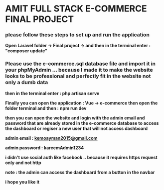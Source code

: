 # AMIT FULL STACK E-COMMERCE FINAL PROJECT 

### please follow these steps to set up and run the application

**Open Laravel folder -> Final project -> and then in the terminal enter : "composer update"**

### Please use the e-commerce.sql database file and import it in your phpMyAdmin ... because I made it to make the website looks to be professional and perfectly fit in the website not only a dumb data


**then in the terminal enter : php artisan serve** 


**Finally you can open the application : Vue -> e-commerce then open the folder terminal and then :**
**npm run dev**

**then you can open the website and login with the admin email and password that are already stored in the e-commerce database to access the dashboard or regiser a new user that will not access dashboard**

**admin email : kemoayman2015@gmail.com**

**admin password : kareemAdmin1234**

**i didn't use social auth like facebook .. because it requires https request only and not http**

**note : the admin can access the dashboard from a button in the navbar**

**i hope you like it**
